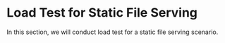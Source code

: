 # Load Test for Static File Serving

In this section, we will conduct load test for a static file serving scenario.
